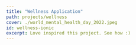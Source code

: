 ```yaml
---
title: "Wellness Application"
path: projects/wellness
cover: ./world_mental_health_day_2022.jpeg
id: wellness-ionic
excerpt: Love inspired this project. See how :)
---
```


